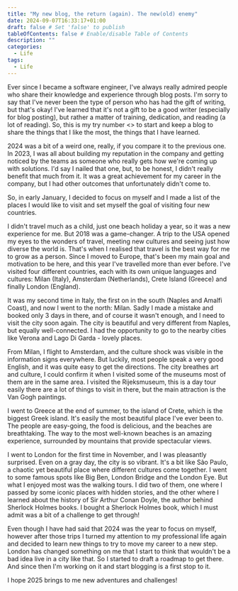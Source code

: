 ```yaml
---
title: "My new blog, the return (again). The new(old) enemy"
date: 2024-09-07T16:33:17+01:00
draft: false # Set 'false' to publish
tableOfContents: false # Enable/disable Table of Contents
description: ""
categories:
  - Life
tags:
  - Life
---
```


Ever since I became a software engineer, I've always really admired people who share their knowledge and experience through blog posts. I'm sorry to say that I've never been the type of person who has had the gift of writing, but that's okay! I've learned that it's not a gift to be a good writer (especially for blog posting), but rather a matter of training, dedication, and reading (a lot of reading). So, this is my try number <<add a random number here>> to start and keep a blog to share the things that I like the most, the things that I have learned.

2024 was a bit of a weird one, really, if you compare it to the previous one. In 2023, I was all about building my reputation in the company and getting noticed by the teams as someone who really gets how we're coming up with solutions. I'd say I nailed that one, but, to be honest, I didn't really benefit that much from it. It was a great achievement for my career in the company, but I had other outcomes that unfortunately didn't come to.

So, in early January, I decided to focus on myself and I made a list of the places I would like to visit and set myself the goal of visiting four new countries.

I didn't travel much as a child, just one beach holiday a year, so it was a new experience for me. But 2018 was a game-changer. A trip to the USA opened my eyes to the wonders of travel, meeting new cultures and seeing just how diverse the world is. That's when I realised that travel is the best way for me to grow as a person. Since I moved to Europe, that's been my main goal and motivation to be here, and this year I've travelled more than ever before. I've visited four different countries, each with its own unique languages and cultures: Milan (Italy), Amsterdam (Netherlands), Crete Island (Greece) and finally London (England).

It was my second time in Italy, the first on in the south (Naples and Amalfi Coast), and now I went to the north: Milan. Sadly I made a mistake and booked only 3 days in there, and of course it wasn't enough, and I need to visit the city soon again. The city is beautiful and very different from Naples, but equally well-connected. I had the opportunity to go to the nearby cities like Verona and Lago Di Garda - lovely places.

From Milan, I flight to Amsterdam, and the culture shock was visible in the information signs everywhere. But luckily, most people speak a very good English, and it was quite easy to get the directions. The city breathes art and culture, I could confirm it when I visited some of the museums most of them are in the same area. I visited the Rijeksmuseum, this is a day tour easily there are a lot of things to visit in there, but the main attraction is the Van Gogh paintings.

I went to Greece at the end of summer, to the island of Crete, which is the biggest Greek island. It's easily the most beautiful place I've ever been to. The people are easy-going, the food is delicious, and the beaches are breathtaking. The way to the most well-known beaches is an amazing experience, surrounded by mountains that provide spectacular views.

I went to London for the first time in November, and I was pleasantly surprised. Even on a gray day, the city is so vibrant. It's a bit like São Paulo, a chaotic yet beautiful place where different cultures come together. I went to some famous spots like Big Ben, London Bridge and the London Eye. But what I enjoyed most was the walking tours. I did two of them, one where I passed by some iconic places with hidden stories, and the other where I learned about the history of Sir Arthur Conan Doyle, the author behind Sherlock Holmes books. I bought a Sherlock Holmes book, which I must admit was a bit of a challenge to get through!

Even though I have had said that 2024 was the year to focus on myself, however after those trips I turned my attention to my professional life again and decided to learn new things to try to move my career to a new step. London has changed something on me that I start to think that wouldn't be a bad idea live in a city like that. So I started to draft a roadmap to get there. And since then I'm working on it and start blogging is a first stop to it.

I hope 2025 brings to me new adventures and challenges!
